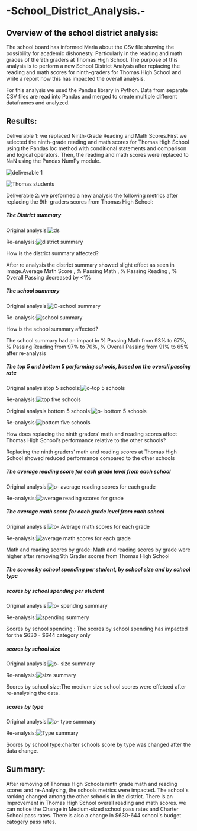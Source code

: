 # -School_District_Analysis.-
## Overview of the school district analysis:
The school board has informed Maria about the CSv file showing the possibility for academic dishonesty. Particularly in the reading and math grades of the 9th graders at Thomas High School. The purpose of this analysis is to perform a new School District Analysis after replacing the reading and math scores for ninth-graders for Thomas High School and write a report how this has impacted the overall analysis.

For this analysis we used the Pandas library in Python. Data from separate CSV files are read into Pandas and merged to create multiple different dataframes and analyzed.


## Results:
Deliverable 1: we replaced Ninth-Grade Reading and Math Scores.First we selected the ninth-grade reading and math scores for Thomas High School using the Pandas loc method with conditional statements and comparison and logical operators. Then, the reading and math scores were replaced to NaN using the Pandas NumPy module.

![deliverable 1](https://user-images.githubusercontent.com/96032051/150737979-f32f0a54-f43c-461e-bcab-fb89a6915f3b.png)

![Thomas students ](https://user-images.githubusercontent.com/96032051/150741817-aadb6bff-fcf3-42d7-86ab-0aac9848ecbc.png)


Deliverable 2:
we preformed a new analysis the following metrics after replacing the 9th-graders scores from Thomas High School:

##### The District summary

Original analysis:![ds](https://user-images.githubusercontent.com/96032051/150750108-dac75087-1c1d-46ce-b3e1-506655d36a87.png)



Re-analysis:![district summary](https://user-images.githubusercontent.com/96032051/150738026-90a6ffee-3c25-44ee-a8a3-ba30ff66c4bf.png)


How is the district summary affected?

After re analysis the district summary showed slight effect as seen in image.Average Math Score , % Passing Math , % Passing Reading , % Overall Passing decreased by <1%




##### The school summary

Original analysis:![O-school summary](https://user-images.githubusercontent.com/96032051/150743835-de2cd82e-84a2-4208-b2f9-ae8b6f336e84.png)

Re-analysis:![school summary](https://user-images.githubusercontent.com/96032051/150738427-8d3dd663-dddf-47f9-85a1-ff1f2da13718.png)


How is the school summary affected?

The school summary had an impact in % Passing Math from 93% to 67%, % Passing Reading from 97% to 70%, % Overall Passing from 91% to 65% after re-analysis


##### The top 5 and bottom 5 performing schools, based on the overall passing rate

Original analysistop 5 schools:![o-top 5 schools](https://user-images.githubusercontent.com/96032051/150744157-b2b404f7-30f6-40f3-ad80-1bf4d1f8b425.png)

Re-analysis:![top five schools](https://user-images.githubusercontent.com/96032051/150738452-807781ec-674f-4cbd-a387-0be9b24340f6.png)


Original analysis bottom 5 schools:![o- bottom 5 schools](https://user-images.githubusercontent.com/96032051/150744229-482c9a2e-7558-4499-aab2-48fb30cd6849.png)

Re-analysis:![bottom five schools](https://user-images.githubusercontent.com/96032051/150738470-2c5d3591-364b-4e5f-97b9-5703e7892971.png)


How does replacing the ninth graders’ math and reading scores affect Thomas High School’s performance relative to the other schools?

Replacing the ninth graders’ math and reading scores at Thomas High School showed reduced performance compared to the other schools

##### The average reading score for each grade level from each school


Original analysis:![o- average reading scores for each grade](https://user-images.githubusercontent.com/96032051/150744282-db35b93e-1314-4616-888f-d79a31a3a1cd.png)

Re-analysis:![average reading scores for grade](https://user-images.githubusercontent.com/96032051/150738538-1571087d-a9ee-4ee4-ac88-4bd329716b22.png)


##### The average math score for each grade level from each school

Original analysis:![o- Average math scores for each grade](https://user-images.githubusercontent.com/96032051/150744306-f9768a9a-3866-4298-8844-794e4dd1ea99.png)

Re-analysis:![average math scores for each grade](https://user-images.githubusercontent.com/96032051/150738570-72b60da1-9b32-4d80-b225-96ae082ff133.png)


Math and reading scores by grade: Math and reading scores by grade were higher after removing 9th Grader scores from Thomas High School

##### The scores by school spending per student, by school size and by school type
##### scores by school spending per student
Original analysis:![o- spending summary](https://user-images.githubusercontent.com/96032051/150744339-2f9afd90-2bfd-46b8-b58d-2b220db068c4.png)

Re-analysis:![spending summery](https://user-images.githubusercontent.com/96032051/150738666-9f980de9-90af-495a-aa84-edfc93b78a3c.png)


Scores by school spending : The scores by school spending  has impacted for the $630 - $644 category only



##### scores by school size

Original analysis:![o- size summary](https://user-images.githubusercontent.com/96032051/150744427-31c2d98c-3113-474c-82c2-3137674d6919.png)

Re-analysis:![size summary](https://user-images.githubusercontent.com/96032051/150738695-280ac316-3267-4326-bcfc-3b829def3f95.png)


Scores by school size:The medium size school scores were effetced after re-analysing the data.


##### scores by type

Original analysis:![o- type summary](https://user-images.githubusercontent.com/96032051/150744464-df59841a-f4a1-46eb-81be-3a38c6b9533d.png)

Re-analysis:![Type summary](https://user-images.githubusercontent.com/96032051/150738714-d4e0b29c-0525-4d18-9e09-086a134e6934.png)

Scores by school type:charter schools score by type was changed after the data change.


## Summary:



After removing of Thomas High Schools ninth grade math and reading scores and re-Analysing, the schools metrics were impacted.
The school's ranking changed among the other schools in the district.
There is an Improvement in Thomas High School overall reading and math scores.
we can notice the Change in Medium-sized school pass rates and Charter School pass rates.
There is also a change in  $630-644 school's budget catogery pass rates.
